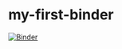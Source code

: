 # my-first-binder
[![Binder](https://mybinder.org/badge_logo.svg)](https://mybinder.org/v2/gh/idea-architect/my-first-binder/HEAD)
